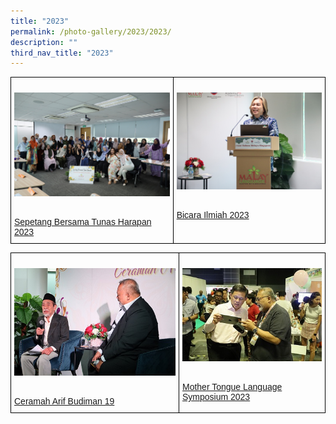```yaml
---
title: "2023"
permalink: /photo-gallery/2023/2023/
description: ""
third_nav_title: "2023"
---
```

<style type="text/css">
.tg  {border-collapse:collapse;border-spacing:0;}
.tg td{border-color:black;border-style:solid;border-width:1px;font-family:Arial, sans-serif;font-size:14px;
  overflow:hidden;padding:10px 5px;word-break:normal;}
.tg th{border-color:black;border-style:solid;border-width:1px;font-family:Arial, sans-serif;font-size:14px;
  font-weight:normal;overflow:hidden;padding:10px 5px;word-break:normal;}
.tg .tg-0lax{text-align:left;vertical-align:top}
</style>
<table class="tg">
<thead>
	
  <tr>
    <td class="tg-0lax">
					<!--Comment: Photo 1 Add the link to the gallery---> 
			<p><a href="/photo-gallery/2023/tunasharapan23/">			
		<!--Comment: Image name and image location---> <img src="/images/001%20tunas%20harapan.jpg" alt="Sepetang Bersama Tunas Harapan 2023"></a>
			</p>
			<br><!--Comment: Image name and image location---><a href="/photo-gallery/2023/tunasharapan23/">Sepetang Bersama Tunas Harapan 2023</a></td> 
		<td class="tg-0lax">
					<!--Comment: Photo 2 Add the link to the gallery---> 
			<p><a href="/photo-gallery/2023/bicarailmiah2023/">			
		<!--Comment: Image name and image location---> <img src="/images/001a%20bicara%20ilmiah1.jpg" alt="Bicara Ilmiah 2023"></a>
			</p>
						<br>
				<!--Comment: Image name and image location---><a href="/photo-gallery/2023/bicarailmiah2023/">Bicara Ilmiah 2023</a></td>
  

<!--Comment: Next Paragraph photo--->	


</tr></thead></table><table class="tg">
<thead>
	
  <tr>
    <td class="tg-0lax">
					<!--Comment: Add the link to the gallery---> 
			<p><a href="/photo-gallery/2023/cab19/">			
		<!--Comment: Image name and image location---> <img src="/images/001%20cab19%20cg%20rafi.JPG" alt="Ceramah Arif Budiman 19"></a>
			</p>
			<br>
				<!--Comment: Image name and image location--->			<a href="/photo-gallery/2023/cab19/">
Ceramah Arif Budiman 19</a></td>
      <td class="tg-0lax">
					<!--Comment: Add the link to the gallery---> 
			<p><a href="/photo-gallery/2023/mtls2023/">			
		<!--Comment: Image name and image location---> <img src="/images/001a%20mtls23a.jpg" alt="MTLS2023"></a>
			</p>
			<br>
				<!--Comment: Image name and image location--->			<a href="/photo-gallery/2023/mtls2023/">
Mother Tongue Language Symposium 2023</a></td>


		
		
</tr></thead>
</table>